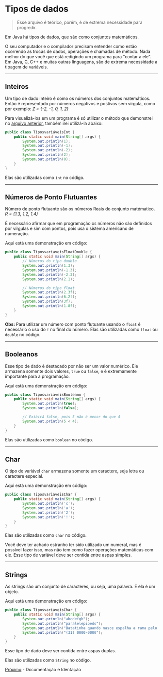 # Tipos de dados

> Esse arquivo é teórico, porém, é de extrema necessidade para progredir.

Em Java há tipos de dados, que são como conjuntos matemáticos.

O seu computador e o compilador precisam entender como estão ocorrendo as trocas de dados, operações e chamadas de método. Nada melhor do que você que está redigindo um programa para "contar a ele". Em Java, C, C++ e muitas outras linguagens, são de extrema necessidade a tipagem de variáveis.

---

## Inteiros

Um tipo de dado inteiro é como os números dos conjuntos matemáticos. Então é representado por números negativos e postivos sem vírgula, como por exemplo: _Z = {-2, -1, 0, 1, 2}_

Para visualizá-los em um programa é só utilizar o método que demonstrei no [arquivo anterior](./01-Primeiro-Programa.md), também irei utilizá-la abaixo:

```java
public class TiposvariáveisInt {
    public static void main(String[] args) {
        System.out.println(1);
        System.out.println(-1);
        System.out.println(-2);
        System.out.println(2);
        System.out.println(0);
    }
}
```

Elas são utilizadas como `int` no código.

---

## Números de Ponto Flutuantes

Número de ponto flutuante são os números Reais do conjunto matématico. _R = {1.3, 1.2, 1.4}_

É necessário afirmar que em programação os números não são definidos por vírgulas e sim com pontos, pois usa o sistema americano de numeração.

Aqui está uma demonstração em código:

```java
public class TiposvariaveisFloatDouble {
    public static void main(String[] args) {
        // Números do tipo double
        System.out.println(1.3);
        System.out.println(-1.3);
        System.out.println(-2.3);
        System.out.println(2.1);

        // Números do tipo float
        System.out.println(2.3f);
        System.out.println(6.2f);
        System.out.println(3f);
        System.out.println(1.8f);
    }
}
```

**Obs:** Para utilizar um número com ponto flutuante usando o `float` é necessário o uso do `f` no final do número.
Elas são utilizadas como `float` ou `double` no código.

---

## Booleanos

Esse tipo de dado é destacado por não ser um valor numérico. Ele armazena somente dois valores, `true` ou `false`, e é extremamente importante para a programação.

Aqui está uma demonstração em código:

```java
public class TiposvariaveisBooleano {
    public static void main(String[] args) {
        System.out.println(true);
        System.out.println(false);

        // Exibirá false, pois 5 não é menor do que 4
        System.out.println(5 < 4);
    }
}
```

Elas são utilizadas como `boolean` no código.

---

## Char

O tipo de variável `char` armazena somente um caractere, seja letra ou caractere especial.

Aqui está uma demonstração em código:

```java
public class TiposvariaveisChar {
    public static void main(String[] args) {
        System.out.println('c');
        System.out.println('a');
        System.out.println('2');
        System.out.println('!');
    }
}
```

Elas são utilizadas como `char` no código.

Você deve ter achado estranho ter sido utilizado um numeral, mas é possível fazer isso, mas não tem como fazer operações matemáticas com ele.
Esse tipo de variável deve ser contida entre aspas simples.

---

## Strings

As strings são um conjunto de caracteres, ou seja, uma palavra. E ela é um objeto.

Aqui está uma demonstração em código:

```java
public class TiposvariaveisChar {
    public static void main(String[] args) {
        System.out.println("abcdefgh");
        System.out.println("paralelepipedo");
        System.out.println("Batatinha quando nasce espalha a rama pelo chão");
        System.out.println("(31) 0000-0000");
    }
}
```

Esse tipo de dado deve ser contida entre aspas duplas.

Elas são utilizadas como `String` no código.

[Próximo](./03-Documentação-Identação.md) - Documentação e Identação
